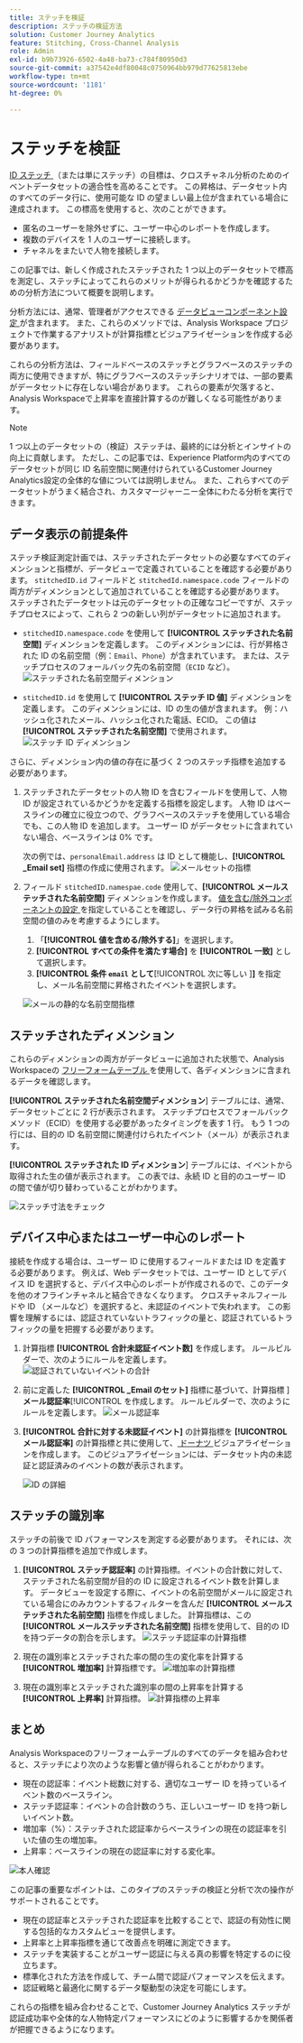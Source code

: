 ```yaml
---
title: ステッチを検証
description: ステッチの検証方法
solution: Customer Journey Analytics
feature: Stitching, Cross-Channel Analysis
role: Admin
exl-id: b9b73926-6502-4a48-ba73-c784f80950d3
source-git-commit: a37542e4df80048c0750964bb979d77625813ebe
workflow-type: tm+mt
source-wordcount: '1181'
ht-degree: 0%

---
```


# ステッチを検証

[ID ステッチ ](/help/stitching/overview.md) （または単にステッチ）の目標は、クロスチャネル分析のためのイベントデータセットの適合性を高めることです。 この昇格は、データセット内のすべてのデータ行に、使用可能な ID の望ましい最上位が含まれている場合に達成されます。 この標高を使用すると、次のことができます。

* 匿名のユーザーを除外せずに、ユーザー中心のレポートを作成します。
* 複数のデバイスを 1 人のユーザーに接続します。
* チャネルをまたいで人物を接続します。

この記事では、新しく作成されたステッチされた 1 つ以上のデータセットで標高を測定し、ステッチによってこれらのメリットが得られるかどうかを確認するための分析方法について概要を説明します。

分析方法には、通常、管理者がアクセスできる [ データビューコンポーネント設定 ](/help/data-views/component-settings/overview.md) が含まれます。 また、これらのメソッドでは、Analysis Workspace プロジェクトで作業するアナリストが計算指標とビジュアライゼーションを作成する必要があります。

これらの分析方法は、フィールドベースのステッチとグラフベースのステッチの両方に使用できますが、特にグラフベースのステッチシナリオでは、一部の要素がデータセットに存在しない場合があります。 これらの要素が欠落すると、Analysis Workspaceで上昇率を直接計算するのが難しくなる可能性があります。

>[!NOTE]
>
>1 つ以上のデータセットの（検証）ステッチは、最終的には分析とインサイトの向上に貢献します。 ただし、この記事では、Experience Platform内のすべてのデータセットが同じ ID 名前空間に関連付けられているCustomer Journey Analytics設定の全体的な値については説明しません。 また、これらすべてのデータセットがうまく結合され、カスタマージャーニー全体にわたる分析を実行できます。


## データ表示の前提条件

ステッチ検証測定計画では、ステッチされたデータセットの必要なすべてのディメンションと指標が、データビューで定義されていることを確認する必要があります。 `stitchedID.id` フィールドと `stitchedId.namespace.code` フィールドの両方がディメンションとして追加されていることを確認する必要があります。 ステッチされたデータセットは元のデータセットの正確なコピーですが、ステッチプロセスによって、これら 2 つの新しい列がデータセットに追加されます。

* `stitchedID.namespace.code` を使用して **[!UICONTROL ステッチされた名前空間]** ディメンションを定義します。 このディメンションには、行が昇格された ID の名前空間（例：`Email`、`Phone`）が含まれています。 または、ステッチプロセスのフォールバック先の名前空間（`ECID` など）。
  ![ ステッチされた名前空間ディメンション ](assets/stitchednamespace-dimension.png)

* `stitchedID.id` を使用して **[!UICONTROL ステッチ ID 値]** ディメンションを定義します。 このディメンションには、ID の生の値が含まれます。 例：ハッシュ化されたメール、ハッシュ化された電話、ECID。 この値は **[!UICONTROL ステッチされた名前空間]** で使用されます。
  ![ ステッチ ID ディメンション ](assets/stitchedid-dimension.png)


さらに、ディメンション内の値の存在に基づく 2 つのステッチ指標を追加する必要があります。

1. ステッチされたデータセットの人物 ID を含むフィールドを使用して、人物 ID が設定されているかどうかを定義する指標を設定します。 人物 ID はベースラインの確立に役立つので、グラフベースのステッチを使用している場合でも、この人物 ID を追加します。 ユーザー ID がデータセットに含まれていない場合、ベースラインは 0% です。

   次の例では、`personalEmail.address` は ID として機能し、**[!UICONTROL _Email set]** 指標の作成に使用されます。
   ![ メールセットの指標 ](assets/emailset-metric.png)

1. フィールド `stitchedID.namespae.code` 使用して、**[!UICONTROL メールステッチされた名前空間]** ディメンションを作成します。 [ 値を含む/除外コンポーネントの設定 ](/help/data-views/component-settings/include-exclude-values.md) を指定していることを確認し、データ行の昇格を試みる名前空間の値のみを考慮するようにします。
   1. 「**[!UICONTROL 値を含める/除外する]**」を選択します。
   1. **[!UICONTROL すべての条件を満たす場合]** を **[!UICONTROL 一致]** として選択します。
   1. **[!UICONTROL 条件 `email` として**[!UICONTROL  次に等しい ]**]** を指定し、メール名前空間に昇格されたイベントを選択します。

   ![ メールの静的な名前空間指標 ](assets/emailstitchednamespace-metric.png)

## ステッチされたディメンション

これらのディメンションの両方がデータビューに追加された状態で、Analysis Workspaceの [ フリーフォームテーブル ](/help/analysis-workspace/visualizations/freeform-table/freeform-table.md) を使用して、各ディメンションに含まれるデータを確認します。

**[!UICONTROL  ステッチされた名前空間ディメンション**] テーブルには、通常、データセットごとに 2 行が表示されます。 ステッチプロセスでフォールバックメソッド（ECID）を使用する必要があったタイミングを表す 1 行。 もう 1 つの行には、目的の ID 名前空間に関連付けられたイベント（メール）が表示されます。

**[!UICONTROL  ステッチされた ID ディメンション**] テーブルには、イベントから取得された生の値が表示されます。 この表では、永続 ID と目的のユーザー ID の間で値が切り替わっていることがわかります。

![ ステッチ寸法をチェック ](assets/check-data-on-stitching.png)


## デバイス中心またはユーザー中心のレポート

接続を作成する場合は、ユーザー ID に使用するフィールドまたは ID を定義する必要があります。 例えば、Web データセットでは、ユーザー ID としてデバイス ID を選択すると、デバイス中心のレポートが作成されるので、このデータを他のオフラインチャネルと結合できなくなります。 クロスチャネルフィールドや ID （メールなど）を選択すると、未認証のイベントで失われます。 この影響を理解するには、認証されていないトラフィックの量と、認証されているトラフィックの量を把握する必要があります。

1. 計算指標 **[!UICONTROL 合計未認証イベント数]** を作成します。 ルールビルダーで、次のようにルールを定義します。
   ![ 認証されていないイベントの合計 ](assets/calcmetric-unauthenticatedeventsovertotal.png)

1. 前に定義した **[!UICONTROL _Email のセット]** 指標に基づいて、計算指標 ]**メール認証率**[!UICONTROL  を作成します。 ルールビルダーで、次のようにルールを定義します。
   ![ メール認証率 ](assets/calcmetric-emailauthenticationrate.png)

1. **[!UICONTROL 合計に対する未認証イベント]** の計算指標を **[!UICONTROL メール認証率]** の計算指標と共に使用して、[ ドーナツ ](/help/analysis-workspace/visualizations/donut.md) ビジュアライゼーションを作成します。 このビジュアライゼーションには、データセット内の未認証と認証済みのイベントの数が表示されます。

   ![ID の詳細 ](assets/identification-details.png)



## ステッチの識別率

ステッチの前後で ID パフォーマンスを測定する必要があります。 それには、次の 3 つの計算指標を追加で作成します。

1. **[!UICONTROL ステッチ認証率]** の計算指標。イベントの合計数に対して、ステッチされた名前空間が目的の ID に設定されるイベント数を計算します。 データビューを設定する際に、イベントの名前空間がメールに設定されている場合にのみカウントするフィルターを含んだ **[!UICONTROL メールステッチされた名前空間]** 指標を作成しました。 計算指標は、この **[!UICONTROL メールステッチされた名前空間]** 指標を使用して、目的の ID を持つデータの割合を示します。
   ![ ステッチ認証率の計算指標 ](assets/calcmetric-stitchedauthenticationrate.png)

1. 現在の識別率とステッチされた率の間の生の変化率を計算する **[!UICONTROL 増加率]** 計算指標です。
   ![ 増加率の計算指標 ](assets/calcmetric-percentincrease.png)

1. 現在の識別率とステッチされた識別率の間の上昇率を計算する **[!UICONTROL 上昇率]** 計算指標。
   ![ 計算指標の上昇率 ](assets/calcmetric-lift.png)


## まとめ

Analysis Workspaceのフリーフォームテーブルのすべてのデータを組み合わせると、ステッチにより次のような影響と値が得られることがわかります。

* 現在の認証率：イベント総数に対する、適切なユーザー ID を持っているイベント数のベースライン。
* ステッチ認証率：イベントの合計数のうち、正しいユーザー ID を持つ新しいイベント数。
* 増加率（%）：ステッチされた認証率からベースラインの現在の認証率を引いた値の生の増加率。
* 上昇率：ベースラインの現在の認証率に対する変化率。

![ 本人確認 ](assets/identification-performance.png)

この記事の重要なポイントは、このタイプのステッチの検証と分析で次の操作がサポートされることです。

* 現在の認証率とステッチされた認証率を比較することで、認証の有効性に関する包括的なカスタムビューを提供します。
* 上昇率と上昇率指標を通じて改善点を明確に測定できます。
* ステッチを実装することがユーザー認証に与える真の影響を特定するのに役立ちます。
* 標準化された方法を作成して、チーム間で認証パフォーマンスを伝えます。
* 認証戦略と最適化に関するデータ駆動型の決定を可能にします。

これらの指標を組み合わせることで、Customer Journey Analytics ステッチが認証成功率や全体的な人物特定パフォーマンスにどのように影響するかを関係者が把握できるようになります。

